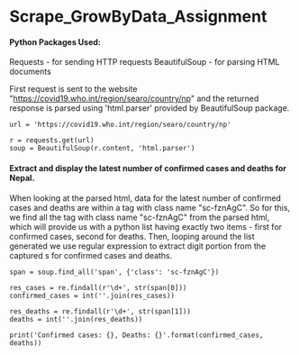 # Scrape_GrowByData_Assignment
#### Python Packages Used:
Requests - for sending HTTP requests
BeautifulSoup - for parsing HTML documents

First request is sent to the website "https://covid19.who.int/region/searo/country/np" and the returned response is parsed using 'html.parser' provided by BeautifulSoup package.

```{python}
url = 'https://covid19.who.int/region/searo/country/np'

r = requests.get(url)
soup = BeautifulSoup(r.content, 'html.parser')
```

#### Extract and display the latest number of confirmed cases and deaths for Nepal.
When looking at the parsed html, data for the latest number of confirmed cases and deaths are within a <span> tag with class name "sc-fznAgC". So for this, we find all the <span> tag with class name "sc-fznAgC" from the parsed html, which will provide us with a python list having exactly two items - first for confirmed cases, second for deaths. Then, looping around the list generated we use regular expression to extract digit portion from the captured <span>s for confirmed cases and deaths.

```{python}
span = soup.find_all('span', {'class': 'sc-fznAgC'})

res_cases = re.findall(r'\d+', str(span[0]))
confirmed_cases = int(''.join(res_cases))

res_deaths = re.findall(r'\d+', str(span[1]))
deaths = int(''.join(res_deaths))

print('Confirmed cases: {}, Deaths: {}'.format(confirmed_cases, deaths))
```
